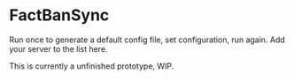 # FactBanSync
Run once to generate a default config file, set configuration, run again.
Add your server to the list here.

This is currently a unfinished prototype, WIP.
